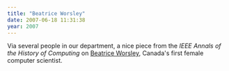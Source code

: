 ```yaml
---
title: "Beatrice Worsley"
date: 2007-06-18 11:31:38
year: 2007
---
```

Via several people in our department, a nice piece from the <em>IEEE Annals of the History of Computing</em> on <a href="http://individual.utoronto.ca/scampbell/campbell03.pdf">Beatrice Worsley</a>, Canada's first female computer scientist.
